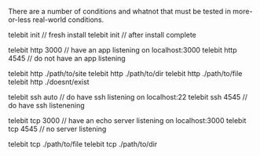 There are a number of conditions and whatnot that must be tested in more-or-less real-world conditions.

telebit init                    // fresh install
telebit init                    // after install complete

telebit http 3000               // have an app listening on localhost:3000
telebit http 4545               // do not have an app listening

telebit http ./path/to/site
telebit http ./path/to/dir
telebit http ./path/to/file
telebit http ./doesnt/exist

telebit ssh auto                // do have ssh listening on localhost:22
telebit ssh 4545                // do have ssh listenening

telebit tcp 3000                // have an echo server listening on localhost:3000
telebit tcp 4545                // no server listening

telebit tcp ./path/to/file
telebit tcp ./path/to/dir
